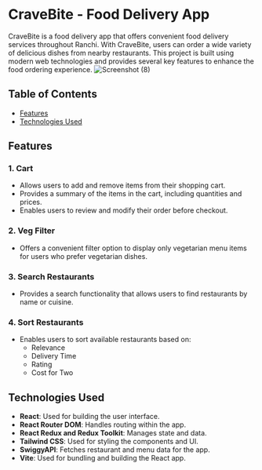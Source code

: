 # CraveBite - Food Delivery App

CraveBite is a food delivery app that offers convenient food delivery services throughout Ranchi. With CraveBite, users can order a wide variety of delicious dishes from nearby restaurants. This project is built using modern web technologies and provides several key features to enhance the food ordering experience.
![Screenshot (8)](https://github.com/Manoj-Kumar-Munda/CraveBite/assets/131114467/94f8e53b-f8f5-448f-a3b2-312019bda1ac)



## Table of Contents

- [Features](#features)
- [Technologies Used](#technologies-used)


## Features

### 1. Cart

- Allows users to add and remove items from their shopping cart.
- Provides a summary of the items in the cart, including quantities and prices.
- Enables users to review and modify their order before checkout.

### 2. Veg Filter

- Offers a convenient filter option to display only vegetarian menu items for users who prefer vegetarian dishes.

### 3. Search Restaurants

- Provides a search functionality that allows users to find restaurants by name or cuisine.

### 4. Sort Restaurants

- Enables users to sort available restaurants based on:
  - Relevance
  - Delivery Time
  - Rating
  - Cost for Two

## Technologies Used

- **React**: Used for building the user interface.
- **React Router DOM**: Handles routing within the app.
- **React Redux and Redux Toolkit**: Manages state and data.
- **Tailwind CSS**: Used for styling the components and UI.
- **SwiggyAPI**: Fetches restaurant and menu data for the app.
- **Vite**: Used for bundling and building the React app.



